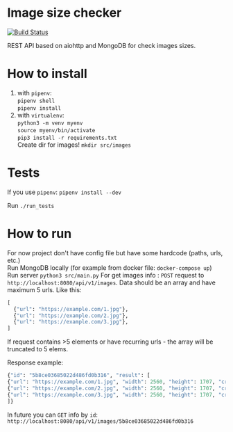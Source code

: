 Image size checker
=====================

[![Build Status](https://travis-ci.org/Ranc58/Image_size_checker.svg?branch=master)](https://travis-ci.org/Ranc58/Image_size_checker)


REST API based on aiohttp and MongoDB for check images sizes. 


# How to install

1) with `pipenv`: \
   `pipenv shell` \
   `pipenv install`
2) with `virtualenv`: \
   `python3 -m venv myenv`\
   `source myenv/bin/activate`\
   `pip3 install -r requirements.txt`\
Create dir for images! `mkdir src/images`
# Tests
If you use `pipenv`: `pipenv install --dev`

Run `./run_tests`

# How to run

For now project don't have config file but have some hardcode (paths, urls, etc.)\
Run MongoDB locally (for example from docker file: `docker-compose up`)\
Run server `python3 src/main.py`
For get images info : `POST` request to `http://localhost:8080/api/v1/images`.
 Data should be an array and have maximum 5 urls. Like this:
  ```python
  [
    {"url": "https://example.com/1.jpg"},
    {"url": "https://example.com/2.jpg"},
    {"url": "https://example.com/3.jpg"},
  ]
  ```
 If request contains >5 elements or have recurring urls - the array will be truncated to 5 elems. 

Response example:
```python
{"id": "5b8ce03685022d486fd0b316", "result": [
{"url": "https://example.com/1.jpg", "width": 2560, "height": 1707, "created": "2018.09.03 10:18"},
{"url": "https://example.com/2.jpg", "width": 2560, "height": 1707, "created": "2018.09.03 10:18"},
{"url": "https://example.com/3.jpg", "width": 2560, "height": 1707, "created": "2018.09.03 10:18"},
]}
```

In future you can `GET` info by `id`: `http://localhost:8080/api/v1/images/5b8ce03685022d486fd0b316`
